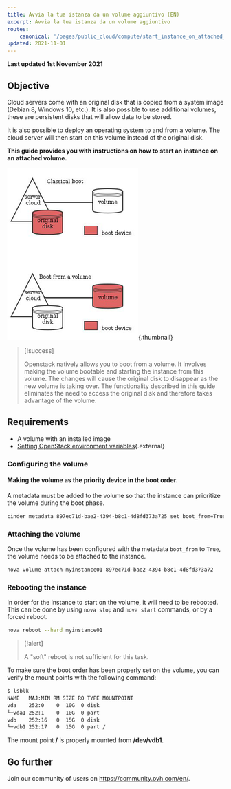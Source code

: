 ```yaml
---
title: Avvia la tua istanza da un volume aggiuntivo (EN)
excerpt: Avvia la tua istanza da un volume aggiuntivo
routes:
    canonical: '/pages/public_cloud/compute/start_instance_on_attached_volume'
updated: 2021-11-01
---
```


**Last updated 1st November 2021**

## Objective

Cloud servers come with an original disk that is copied from a system image (Debian 8, Windows 10, etc.). It is also possible to use additional volumes, these are persistent disks that will allow data to be stored.

It is also possible to deploy an operating system to and from a volume. The cloud server will then start on this volume instead of the original disk.

**This guide provides you with instructions on how to start an instance on an attached volume.**

![public-cloud](images/3704.png){.thumbnail}

> [!success]
>
> Openstack natively allows you to boot from a volume. 
> It involves making the volume bootable and starting the instance from this volume.
> The changes will cause the original disk to disappear as the new volume is taking over.
> The functionality described in this guide eliminates the need to access the original disk and therefore takes advantage of the volume.
>

## Requirements

- A volume with an installed image
- [Setting OpenStack environment variables](/pages/public_cloud/compute/loading_openstack_environment_variables){.external}

### Configuring the volume

#### Making the volume as the priority device in the boot order.

A metadata must be added to the volume so that the instance can prioritize the volume during the boot phase.

```bash
cinder metadata 897ec71d-bae2-4394-b8c1-4d8fd373a725 set boot_from=True
```

### Attaching the volume
Once the volume has been configured with the metadata `boot_from` to `True`, the volume needs to be attached to the instance.

```bash
nova volume-attach myinstance01 897ec71d-bae2-4394-b8c1-4d8fd373a72
```

### Rebooting the instance
In order for the instance to start on the volume, it will need to be rebooted.
<br> This can be done by using `nova stop` and `nova start` commands, or by a forced reboot.

```bash
nova reboot --hard myinstance01
```

> [!alert]
>
> A "soft" reboot is not sufficient for this task.
>

To make sure the boot order has been properly set on the volume, you can verify the mount points with the following command:

```bash
$ lsblk
NAME   MAJ:MIN RM SIZE RO TYPE MOUNTPOINT
vda    252:0    0  10G  0 disk
└─vda1 252:1    0  10G  0 part
vdb    252:16   0  15G  0 disk
└─vdb1 252:17   0  15G  0 part /
```

The mount point **/** is properly mounted from **/dev/vdb1**.

## Go further

Join our community of users on <https://community.ovh.com/en/>.
